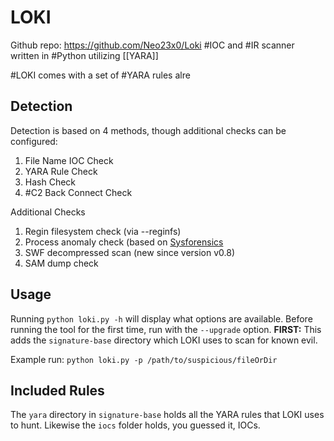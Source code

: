 # LOKI
Github repo: https://github.com/Neo23x0/Loki
#IOC and #IR scanner written in #Python utilizing [[YARA]] 

#LOKI comes with a set of #YARA rules alre
## Detection
Detection is based on 4 methods, though additional checks can be configured:
1.  File Name IOC Check
2.  YARA Rule Check
3.  Hash Check
4.  #C2 Back Connect Check

Additional Checks
1. Regin filesystem check (via --reginfs)
2. Process anomaly check (based on [Sysforensics](http://goo.gl/P99QZQ)
3. SWF decompressed scan (new since version v0.8)
4. SAM dump check

## Usage
Running `python loki.py -h` will display what options are available. 
Before running the tool for the first time, run with the `--upgrade` option.
**FIRST:** This adds the `signature-base` directory which LOKI uses to scan for known evil.

Example run:
`python loki.py -p /path/to/suspicious/fileOrDir`




## Included Rules
The `yara` directory in `signature-base` holds all the YARA rules that LOKI uses to hunt. Likewise the `iocs` folder holds, you guessed it, IOCs. 

